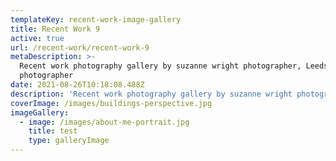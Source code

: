 ```yaml
---
templateKey: recent-work-image-gallery
title: Recent Work 9
active: true
url: /recent-work/recent-work-9
metaDescription: >-
  Recent work photography gallery by suzanne wright photographer, Leeds
  photographer
date: 2021-08-26T10:18:08.488Z
description: 'Recent work photography gallery by suzanne wright photographer, lorem ipsum'
coverImage: /images/buildings-perspective.jpg
imageGallery:
  - image: /images/about-me-portrait.jpg
    title: test
    type: galleryImage
---
```


